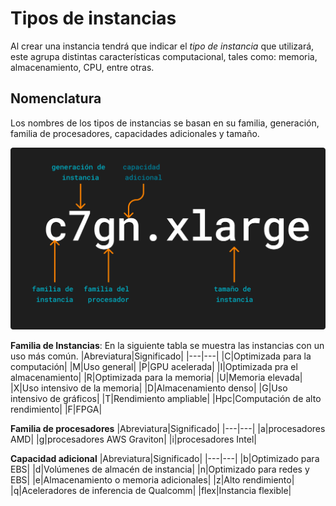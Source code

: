 # Tipos de instancias

Al crear una instancia tendrá que indicar el *tipo de instancia* que utilizará, este agrupa distintas características computacional, tales como: memoria, almacenamiento, CPU, entre otras.

## Nomenclatura

Los nombres de los tipos de instancias se basan en su familia, generación, familia de procesadores, capacidades adicionales y tamaño.

![alt text](../src/tipo-instancia.png)

**Familia de Instancias**: En la siguiente tabla se muestra las instancias con un uso más común.
|Abreviatura|Significado|
|---|---|
|C|Optimizada para la computación|
|M|Uso general|
|P|GPU acelerada|
|I|Optimizada pra el almacenamiento|
|R|Optimizada para la memoria|
|U|Memoria elevada|
|X|Uso intensivo de la memoria|
|D|Almacenamiento denso|
|G|Uso intensivo de gráficos|
|T|Rendimiento ampliable|
|Hpc|Computación de alto rendimiento|
|F|FPGA|

**Familia de procesadores**
|Abreviatura|Significado|
|---|---|
|a|procesadores AMD|
|g|procesadores AWS Graviton|
|i|procesadores Intel|

**Capacidad adicional**
|Abreviatura|Significado|
|---|---|
|b|Optimizado para EBS|
|d|Volúmenes de almacén de instancia|
|n|Optimizado para redes y EBS|
|e|Almacenamiento o memoria adicionales|
|z|Alto rendimiento|
|q|Aceleradores de inferencia de Qualcomm|
|flex|Instancia flexible|
